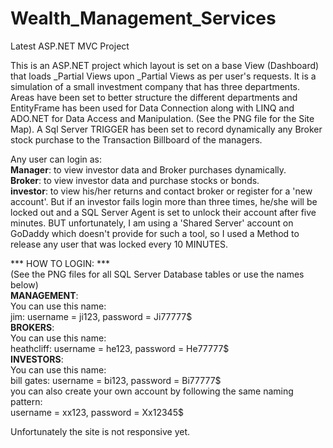 # Wealth_Management_Services
Latest ASP.NET MVC Project

This is an ASP.NET project which layout is set on a base View (Dashboard) that loads _Partial Views upon _Partial Views as per user's requests.
It is a simulation of a small investment company that has three departments. Areas have been set to better structure the different departments and EntityFrame has been used for Data Connection along with LINQ and ADO.NET for Data Access and Manipulation. (See the PNG file for the Site Map). A Sql Server TRIGGER has been set to record  dynamically any Broker stock purchase to the Transaction Billboard of the managers.

Any user can login as: <br/>
<b>Manager</b>: to view investor data and Broker purchases dynamically. <br/>
<b>Broker</b>: to view investor data and purchase stocks or bonds. <br/>
<b>investor</b>: to view his/her returns and contact broker or register for a 'new account'. But if an investor fails login more than three times, he/she will be locked out and a SQL Server Agent is set to unlock their account after five minutes. BUT unfortunately, I am using a 'Shared Server' account on GoDaddy which doesn't provide for such a tool, so I used a Method to release any user that was locked every 10 MINUTES.

*** HOW TO LOGIN: *** <br/>
(See the PNG files for all SQL Server Database tables or use the names below) <br/>
<b>MANAGEMENT</b>: <br/>
You can use this name: <br/>
jim: username = ji123, password = Ji77777$ <br/>
<b>BROKERS</b>: <br/>
You can use this name: <br/>
heathcliff: username = he123, password = He77777$ <br/>
<b>INVESTORS</b>: <br/>
You can use this name: <br/>
bill gates: username = bi123, password = Bi77777$ <br/>
you can also create your own account by following the same naming pattern: <br/>
username = xx123, password = Xx12345$ 

Unfortunately the site is not responsive yet.
